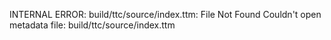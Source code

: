 INTERNAL ERROR: build/ttc/source/index.ttm: File Not Found
Couldn't open metadata file: build/ttc/source/index.ttm

